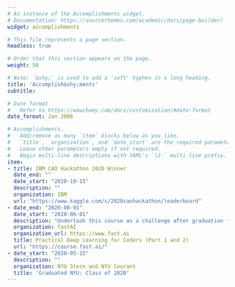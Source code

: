 ```yaml
---
# An instance of the Accomplishments widget.
# Documentation: https://sourcethemes.com/academic/docs/page-builder/
widget: accomplishments

# This file represents a page section.
headless: true

# Order that this section appears on the page.
weight: 50

# Note: `&shy;` is used to add a 'soft' hyphen in a long heading.
title: 'Accomplish&shy;ments'
subtitle:

# Date format
#   Refer to https://wowchemy.com/docs/customization/#date-format
date_format: Jan 2006

# Accomplishments.
#   Add/remove as many `item` blocks below as you like.
#   `title`, `organization`, and `date_start` are the required parameters.
#   Leave other parameters empty if not required.
#   Begin multi-line descriptions with YAML's `|2-` multi-line prefix.
item:
- title: IBM CAO Hackathon 2020 Winner
  date_end: ""
  date_start: "2020-10-15"
  description: ""
  organization: IBM
  url: "https://www.kaggle.com/c/2020caohackathon/leaderboard"
- date_end: "2020-08-01"
  date_start: "2020-06-01"
  description: "Undertook this course as a challenge after graduation from NYU. Developed 2 projects while finishing the coursework."
  organization: fastAI
  organization_url: https://www.fast.ai
  title: Practical Deep Learning for Coders (Part 1 and 2)
  url: "https://course.fast.ai/"
- date_start: "2020-05-15"
  description: ""
  organization: NYU Stern and NYU Courant
  title: 'Graduated NYU: Class of 2020'
---
```

